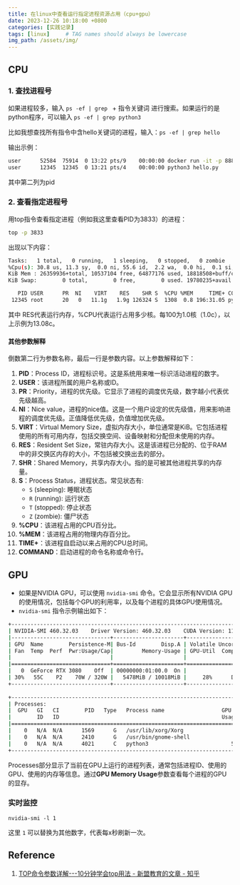```yaml
---
title: 在linux中查看运行指定进程资源占用（cpu+gpu）
date: 2023-12-26 10:18:00 +0800
categories: [实践记录]
tags: [linux]     # TAG names should always be lowercase
img_path: /assets/img/
---
```



## CPU

### 1. 查找进程号

如果进程较多，输入 `ps -ef | grep ` + 指令关键词 进行搜索。如果运行的是python程序，可以输入 `ps -ef | grep python3`

比如我想查找所有指令中含hello关键词的进程，输入：`ps -ef | grep hello`

输出示例：

```bash
user      52584  75914  0 13:22 pts/9    00:00:00 docker run -it -p 8887:8887 image_hello:v1
user 	  12345  12345  0 13:21 pts/4    00:00:00 python3 hello.py
```

其中第二列为pid

### 2. 查看指定进程号

用top指令查看指定进程（例如我这里查看PID为3833）的进程：

```bash
top -p 3833
```

出现以下内容：

```bash
Tasks:   1 total,   0 running,   1 sleeping,   0 stopped,   0 zombie
%Cpu(s): 30.8 us, 11.3 sy,  0.0 ni, 55.6 id,  2.2 wa,  0.0 hi,  0.1 si,  0.0 st
KiB Mem : 26359936+total, 10537104 free, 64877176 used, 18818508+buff/cache
KiB Swap:        0 total,        0 free,        0 used. 19780235+avail Mem 

   PID USER      PR  NI    VIRT    RES    SHR S  %CPU %MEM     TIME+ COMMAND             
 12345 root      20   0   11.1g   1.9g 126324 S  1308  0.8 196:31.05 python3  
```

其中 RES代表运行内存，%CPU代表运行占用多少核。每100为1.0核（1.0c），以上示例为13.08c。

#### 其他参数解释

倒数第二行为参数名称，最后一行是参数内容。以上参数解释如下：

1. **PID**：Process ID，进程标识号。这是系统用来唯一标识活动进程的数字。
2. **USER**：该进程所属的用户名称或ID。
3. **PR**：Priority，进程的优先级。它显示了进程的调度优先级，数字越小代表优先级越高。
4. **NI**：Nice value，进程的nice值。这是一个用户设定的优先级值，用来影响进程的调度优先级。正值降低优先级，负值增加优先级。
5. **VIRT**：Virtual Memory Size，虚拟内存大小，单位通常是KiB。它包括进程使用的所有可用内存，包括交换空间、设备映射和分配但未使用的内存。
6. **RES**：Resident Set Size，常驻内存大小。这是该进程已分配的、位于RAM中的非交换区内存的大小，不包括被交换出去的部分。
7. **SHR**：Shared Memory，共享内存大小。指的是可被其他进程共享的内存量。
8. **S**：Process Status，进程状态。常见状态有:
   - `S` (sleeping): 睡眠状态
   - `R` (running): 运行状态
   - `T` (stopped): 停止状态
   - `Z` (zombie): 僵尸状态
9. **%CPU**：该进程占用的CPU百分比。
10. **%MEM**：该进程占用的物理内存百分比。
11. **TIME+**：该进程自启动以来占用的CPU总时间。
12. **COMMAND**：启动进程的命令名称或命令行。



## GPU

- 如果是NVIDIA GPU，可以使用 `nvidia-smi` 命令。它会显示所有NVIDIA GPU的使用情况，包括每个GPU的利用率，以及每个进程的具体GPU使用情况。
- `nvidia-smi`  指令示例输出如下：

```bash
+-----------------------------------------------------------------------------+
| NVIDIA-SMI 460.32.03    Driver Version: 460.32.03    CUDA Version: 11.2     |
|-------------------------------+----------------------+----------------------+
| GPU  Name        Persistence-M| Bus-Id        Disp.A | Volatile Uncorr. ECC |
| Fan  Temp  Perf  Pwr:Usage/Cap|         Memory-Usage | GPU-Util  Compute M. |
|                               |                      |               MIG M. |
|===============================+======================+======================|
|   0  GeForce RTX 3080    Off  | 00000000:01:00.0  On |                  N/A |
| 30%   55C    P2    70W / 320W |   5478MiB / 10018MiB |     28%      Default |
+-------------------------------+----------------------+----------------------+
                                                                             
+-----------------------------------------------------------------------------+
| Processes:                                                                  |
|  GPU   GI   CI        PID   Type   Process name                  GPU Memory |
|        ID   ID                                                   Usage      |
|=============================================================================|
|    0   N/A  N/A      1569      G   /usr/lib/xorg/Xorg                169MiB |
|    0   N/A  N/A      2410      G   /usr/bin/gnome-shell              106MiB |
|    0   N/A  N/A      4021      C   python3                          5201MiB |
+-----------------------------------------------------------------------------+
```

Processes部分显示了当前在GPU上运行的进程列表，通常包括进程ID、使用的GPU、使用的内存等信息。通过**GPU Memory Usage**参数查看每个进程的GPU的显存。

### 实时监控

```shell
nvidia-smi -l 1
```

这里 `1` 可以替换为其他数字，代表每x秒刷新一次。

## Reference

1. [TOP命令参数详解---10分钟学会top用法 - 新盟教育的文章 - 知乎](https://zhuanlan.zhihu.com/p/562569361)

